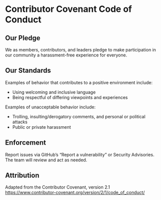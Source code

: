 # Contributor Covenant Code of Conduct

## Our Pledge
We as members, contributors, and leaders pledge to make participation in our
community a harassment-free experience for everyone.

## Our Standards
Examples of behavior that contributes to a positive environment include:
- Using welcoming and inclusive language
- Being respectful of differing viewpoints and experiences

Examples of unacceptable behavior include:
- Trolling, insulting/derogatory comments, and personal or political attacks
- Public or private harassment

## Enforcement
Report issues via GitHub’s “Report a vulnerability” or Security Advisories.
The team will review and act as needed.

## Attribution
Adapted from the Contributor Covenant, version 2.1
https://www.contributor-covenant.org/version/2/1/code_of_conduct/

